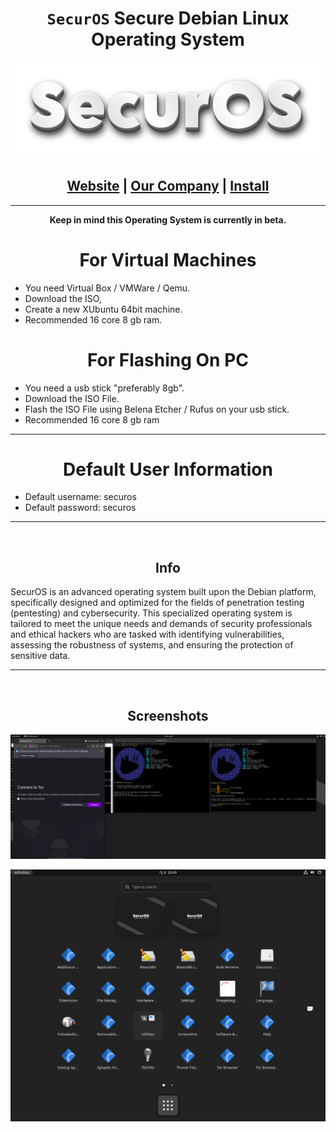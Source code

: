<h1 align="center"><code>SecurOS</code> Secure Debian Linux Operating System</h1>

<p align="center">
  <img src="https://raw.githubusercontent.com/PhilipPanda/SecurOS/main/Images/logo.png">
</p>

<h2 align="center">
  <a href="https://securos.org">Website</a> | <a href="https://templeenterprise.com">Our Company</a> | <a href="https://securos.org">Install</a>
</h2>

-----



**<p align="center">Keep in mind this Operating System is currently in beta.</p>**

<h1 align="center"> For Virtual Machines </h1>

- You need Virtual Box / VMWare / Qemu.
- Download the ISO,
- Create a new XUbuntu 64bit machine.
- Recommended 16 core 8 gb ram.


<h1 align="center"> For Flashing On PC </h1>

- You need a usb stick "preferably 8gb".
- Download the ISO File.
- Flash the ISO File using Belena Etcher / Rufus on your usb stick.
- Recommended 16 core 8 gb ram


-----
<h1 align="center"> Default User Information</h1>

- Default username: securos
- Default password: securos
-----

<br>
<h2 align="center">Info</h2>
SecurOS is an advanced operating system built upon the Debian platform, specifically designed and optimized for the fields of penetration testing (pentesting) and cybersecurity. This specialized operating system is tailored to meet the unique needs and demands of security professionals and ethical hackers who are tasked with identifying vulnerabilities, assessing the robustness of systems, and ensuring the protection of sensitive data.
<br>

-----

<br>
<h2 align="center">Screenshots</h2>
<p align="center">
  <img src="https://raw.githubusercontent.com/PhilipPanda/SecurOS/main/Images/Screenshot%202023-10-08%20205141.png">
</p>
<p align="center">
  <img src="https://raw.githubusercontent.com/PhilipPanda/SecurOS/main/Images/Screenshot%202023-10-08%20204939.png">
</p>

<br>

